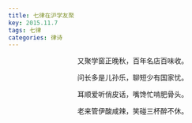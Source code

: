 ```yaml
---
title: 七律在沪学友聚
key: 2015.11.7
tags: 七律
categories: 律诗
---
```


<p align="center">又聚学窗正晚秋，百年名店百味收。
</p>
<p align="center">问长多是儿孙乐，聊短少有国家忧。
</p>
<p align="center">耳顺爱听俏皮话，嘴馋忙啃肥骨头。
</p>
<p align="center">老来管伊酸咸辣，笑碰三杯醉不休。
</p>
